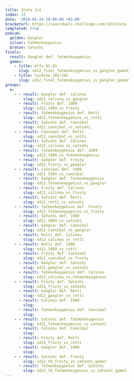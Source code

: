 ```yaml
---
title: Insta 1v1
index: 12
date: '2018-03-24 19:00:00 +01:00'
bracketurl: https://sauerduels.challonge.com/sd12insta
completed: true
podium:
  golden: Gangler
  silver: fatmonkeygenius
  bronze: Satoshi
finals:
  result: Gangler def. fatmonkeygenius
  games:
    - title: kffa 91:83
      slug: sd12_final_fatmonkeygenius_vs_gangler_game1
    - title: turbine 103:102
      slug: sd12_final_fatmonkeygenius_vs_gangler_game2
groups:
  a:
    - - result: Gangler def. Calinou
        slug: sd12_calinou_vs_gangler
      - result: Frosty def. 1989
        slug: sd12_1989_vs_frosty
      - result: fatmonkeygenius def. Rotti
        slug: sd12_fatmonkeygenius_vs_rotti
      - result: Satoshi def. Cannibal
        slug: sd12_cannibal_vs_satoshi
    - - result: Cannibal def. Rotti
        slug: sd12_cannibal_vs_rotti
      - result: Satoshi def. Calinou
        slug: sd12_calinou_vs_satoshi
      - result: fatmonkeygenius def. 1989
        slug: sd12_1989_vs_fatmonkeygenius
      - result: Gangler def. Frosty
        slug: sd12_frosty_vs_gangler
    - - result: Cannibal def. 1989
        slug: sd12_1989_vs_cannibal
      - result: Gangler def. fatmonkeygenius
        slug: sd12_fatmonkeygenius_vs_gangler
      - result: Frosty def. Calinou
        slug: sd12_calinou_vs_frosty
      - result: Satoshi def. Rotti
        slug: sd12_rotti_vs_satoshi
    - - result: fatmonkeygenius def. Frosty
        slug: sd12_fatmonkeygenius_vs_frosty
      - result: Satoshi def. 1989
        slug: sd12_1989_vs_satoshi
      - result: Gangler def. Cannibal
        slug: sd12_cannibal_vs_gangler
      - result: Rotti def. Calinou
        slug: sd12_calinou_vs_rotti
    - - result: Rotti def. 1989
        slug: sd12_1989_vs_rotti
      - result: Frosty def. Cannibal
        slug: sd12_cannibal_vs_frosty
      - result: Gangler def. Satoshi
        slug: sd12_gangler_vs_satoshi
      - result: fatmonkeygenius def. Calinou
        slug: sd12_calinou_vs_fatmonkeygenius
    - - result: Frosty def. Satoshi
        slug: sd12_frosty_vs_satoshi
      - result: Gangler def. Rotti
        slug: sd12_gangler_vs_rotti
      - result: Calinou def. 1989
        slug: 
      - result: fatmonkeygenius def. Cannibal
        slug: 
    - - result: Satoshi def. fatmonkeygenius
        slug: sd12_fatmonkeygenius_vs_satoshi
      - result: Calinou def. Cannibal
        slug: 
      - result: Frosty def. Rotti
        slug: sd12_frosty_vs_rotti
      - result: Gangler def. 1989
        slug: 
    - - result: Satoshi def. Frosty
        slug: sd12_tb_frosty_vs_satoshi_game1
      - result: fatmonkeygenius def. Satoshi
        slug: sd12_tb_fatmonkeygenius_vs_satoshi_game1
---
```

